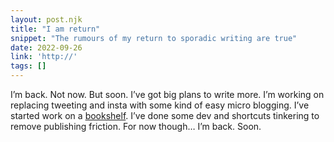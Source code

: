 ```yaml
---
layout: post.njk
title: "I am return"
snippet: "The rumours of my return to sporadic writing are true"
date: 2022-09-26
link: 'http://'
tags: []
---
```


I’m back. Not now. But soon. I’ve got big plans to write more. I’m working on replacing tweeting and insta with some kind of easy micro blogging. I’ve started work on a [bookshelf](/bookshelf). I’ve done some dev and shortcuts tinkering to remove publishing friction. For now though… I’m back. Soon. 